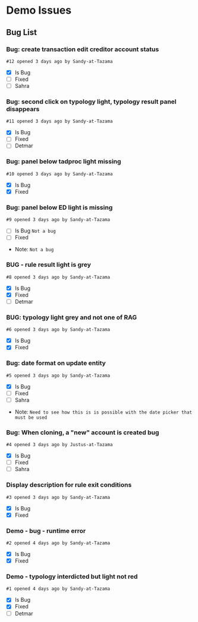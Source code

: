 # Demo Issues

## Bug List

### Bug: create transaction edit creditor account status

`#12 opened 3 days ago by Sandy-at-Tazama`

- [x] Is Bug
- [ ] Fixed
- [ ] Sahra

### Bug: second click on typology light, typology result panel disappears

`#11 opened 3 days ago by Sandy-at-Tazama`

- [x] Is Bug
- [ ] Fixed
- [ ] Detmar

### Bug: panel below tadproc light missing

`#10 opened 3 days ago by Sandy-at-Tazama`

- [x] Is Bug
- [x] Fixed

### Bug: panel below ED light is missing

`#9 opened 3 days ago by Sandy-at-Tazama`

- [ ] Is Bug ```Not a bug```
- [ ] Fixed
- Note: ```Not a bug```

### BUG - rule result light is grey

`#8 opened 3 days ago by Sandy-at-Tazama`

- [x] Is Bug
- [x] Fixed
- [ ] Detmar

### BUG: typology light grey and not one of RAG

`#6 opened 3 days ago by Sandy-at-Tazama`

- [x] Is Bug
- [x] Fixed

### Bug: date format on update entity

`#5 opened 3 days ago by Sandy-at-Tazama`

- [x] Is Bug
- [ ] Fixed
- [ ] Sahra
- Note: ```Need to see how this is is possible with the date picker that must be used```

### Bug: When cloning, a "new" account is created bug

`#4 opened 3 days ago by Justus-at-Tazama`

- [x] Is Bug
- [ ] Fixed
- [ ] Sahra

### Display description for rule exit conditions

`#3 opened 3 days ago by Sandy-at-Tazama`

- [x] Is Bug
- [x] Fixed

### Demo - bug - runtime error

`#2 opened 4 days ago by Sandy-at-Tazama`

- [x] Is Bug
- [x] Fixed

### Demo - typology interdicted but light not red

`#1 opened 4 days ago by Sandy-at-Tazama`

- [x] Is Bug
- [x] Fixed
- [ ] Detmar
